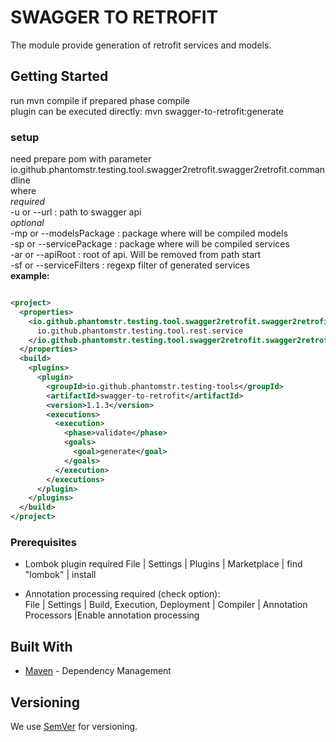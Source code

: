 # SWAGGER TO RETROFIT

The module provide generation of retrofit services and models.

## Getting Started

run mvn compile if prepared phase compile<br>
plugin can be executed directly: mvn swagger-to-retrofit:generate <br>

### setup

need prepare pom with parameter io.github.phantomstr.testing.tool.swagger2retrofit.swagger2retrofit.commandline<br>
where <br>
*required*<br>
-u or --url : path to swagger api <br>
*optional*<br>
-mp or --modelsPackage : package where will be compiled models<br>
-sp or --servicePackage : package where will be compiled services<br>
-ar or --apiRoot : root of api. Will be removed from path start<br>
-sf or --serviceFilters : regexp filter of generated services<br>
**example:**

```xml

<project>
  <properties>
    <io.github.phantomstr.testing.tool.swagger2retrofit.swagger2retrofit.commandline>-u http://localhost:8080/v2/api-docs -mp io.github.phantomstr.testing.tool.rest.model -sp
      io.github.phantomstr.testing.tool.rest.service
    </io.github.phantomstr.testing.tool.swagger2retrofit.swagger2retrofit.commandline>
  </properties>
  <build>
    <plugins>
      <plugin>
        <groupId>io.github.phantomstr.testing-tools</groupId>
        <artifactId>swagger-to-retrofit</artifactId>
        <version>1.1.3</version>
        <executions>
          <execution>
            <phase>validate</phase>
            <goals>
              <goal>generate</goal>
            </goals>
          </execution>
        </executions>
      </plugin>
    </plugins>
  </build>
</project>
```

### Prerequisites

- Lombok plugin required File | Settings | Plugins | Marketplace | find "lombok" | install

- Annotation processing required (check option): <br>
  File | Settings | Build, Execution, Deployment | Compiler | Annotation Processors |Enable annotation processing

## Built With

* [Maven](https://maven.apache.org/) - Dependency Management

## Versioning

We use [SemVer](http://semver.org/) for versioning.
